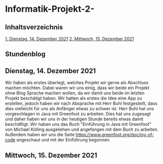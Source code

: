 # Informatik-Projekt-2-

## Inhaltsverzeichnis 

[1.   Dienstag, 14. Dezember 2021](#1)
[2.   Mittwoch, 15. Dezember 2021](#2)

## Stundenblog

## <a name="1"></a> Dienstag, 14. Dezember 2021

Wir haben als erstes überlegt, welches Projekt wir gerne als Abschluss machen möchten. Dabei waren wir uns einig, dass wir beide ein Projekt ohne Blog Sprache machen wollen, da wir damit uns beide im letzten Projekt beschätigt haben. Wir hatten als erstes die Idee eine App zu erstellen, jedoch haben wir nach Absprache mit Herr Buhl festgestellt, dass dies vielleicht für uns als Anfänger etwas zu schwer ist. Herr Buhl hat uns vorgeschlagen in Java mit Greenfoot zu arbeiten. Dies hat uns zugesagt und daher haben wir uns in der heutigen Stunde bereits etwas damit beschäftigt. Wir haben uns das Buch "Einführung in Java mit Greenfoot" von Michael Kölling ausgeliehen und angefangen mit dem Buch zu arbeiten. Außerdem haben wir uns die Seite https://www.greenfoot.org/doc/joy-of-code angeschaut und mit der Einführung begonnen. 

## <a name="2"></a> Mittwoch, 15. Dezember 2021
